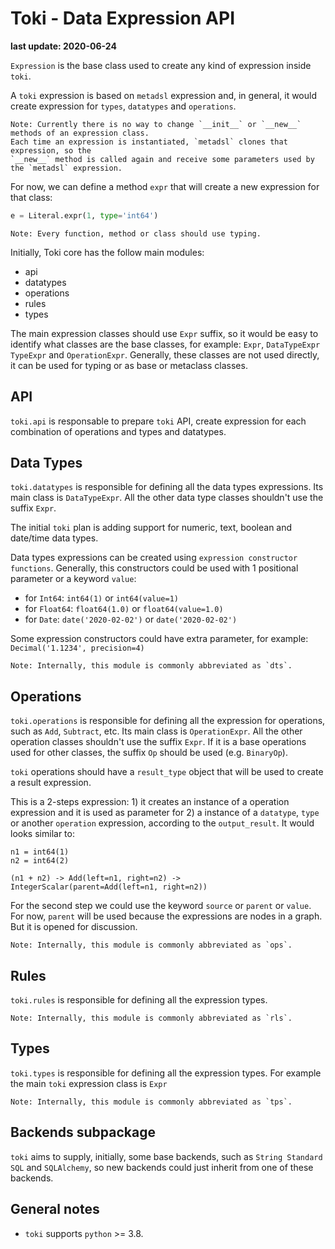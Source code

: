 # Toki - Data Expression API

**last update: 2020-06-24**

`Expression` is the base class used to create any kind of expression inside `toki`.

A `toki` expression is based on `metadsl` expression and, in general, it would create
expression for `types`, `datatypes` and `operations`.

```{note}
Note: Currently there is no way to change `__init__` or `__new__` methods of an expression class.
Each time an expression is instantiated, `metadsl` clones that expression, so the
`__new__` method is called again and receive some parameters used by the `metadsl` expression.
```

For now, we can define a method `expr` that will create a new expression for that class:

```python
e = Literal.expr(1, type='int64')
```

```{note}
Note: Every function, method or class should use typing.
```

Initially, Toki core has the follow main modules:

* api
* datatypes
* operations
* rules
* types

The main expression classes should use `Expr` suffix, so it would be easy to identify what classes
are the base classes, for example: `Expr`, `DataTypeExpr` `TypeExpr` and `OperationExpr`.
Generally, these classes are not used directly, it can be used for typing or as base or metaclass classes.

## API

`toki.api` is responsable to prepare `toki` API, create expression for each combination of
operations and types and datatypes.

## Data Types

`toki.datatypes` is responsible for defining all the data types expressions. Its main class
is `DataTypeExpr`. All the other data type classes shouldn't use the suffix `Expr`.

The initial `toki` plan is adding support for numeric, text, boolean and date/time data types.

Data types expressions can be created using `expression constructor functions`.
Generally, this constructors could be used with 1 positional parameter or a keyword `value`:

* for `Int64`: `int64(1)` or `int64(value=1)`
* for `Float64`: `float64(1.0)` or `float64(value=1.0)`
* for `Date`: `date('2020-02-02')` or `date('2020-02-02')`

Some expression constructors could have extra parameter, for example: `Decimal('1.1234', precision=4)`

```{note}
Note: Internally, this module is commonly abbreviated as `dts`.
```

## Operations

`toki.operations` is responsible for defining all the expression for operations, such as
`Add`, `Subtract`, etc. Its main class is `OperationExpr`. All the other operation classes
shouldn't use the suffix `Expr`. If it is a base operations used for other classes, the
suffix `Op` should be used (e.g. `BinaryOp`).

`toki` operations should have a `result_type` object that will be used to create a result expression.

This is a 2-steps expression: 1) it creates an instance of a operation expression and it
is used as parameter for 2) a instance of a `datatype`, `type` or another `operation` expression,
according to the `output_result`. It would looks similar to:

```
n1 = int64(1)
n2 = int64(2)

(n1 + n2) -> Add(left=n1, right=n2) -> IntegerScalar(parent=Add(left=n1, right=n2))
```

For the second step we could use the keyword `source` or `parent` or `value`. For now,
`parent` will be used because the expressions are nodes in a graph. But it is opened for discussion.


```{note}
Note: Internally, this module is commonly abbreviated as `ops`.
```

## Rules

`toki.rules` is responsible for defining all the expression types.

```{note}
Note: Internally, this module is commonly abbreviated as `rls`.
```

## Types

`toki.types` is responsible for defining all the expression types. For example the main `toki`
expression class is `Expr`


```{note}
Note: Internally, this module is commonly abbreviated as `tps`.
```

## Backends subpackage

`toki` aims to supply, initially, some base backends, such as `String Standard SQL` and `SQLAlchemy`,
so new backends could just inherit from one of these backends.

## General notes

* `toki` supports `python` >= 3.8.
